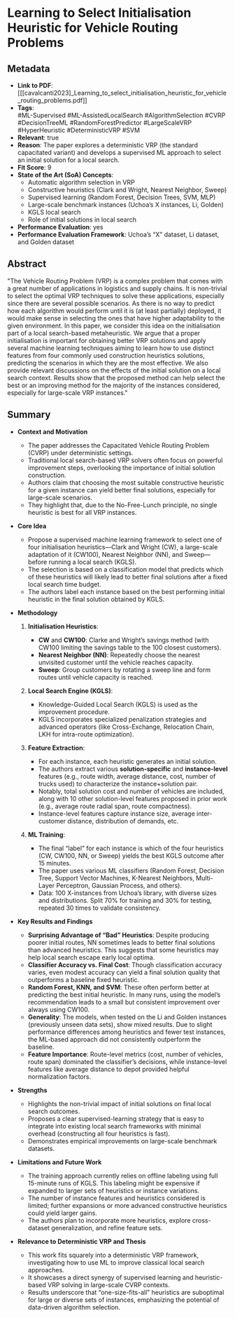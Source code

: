 # Learning to Select Initialisation Heuristic for Vehicle Routing Problems
## Metadata
- **Link to PDF**: [[[cavalcanti2023]_Learning_to_select_initialisation_heuristic_for_vehicle_routing_problems.pdf]]
- **Tags**:  
  #ML-Supervised 
  #ML-AssistedLocalSearch 
  #AlgorithmSelection 
  #CVRP 
  #DecisionTreeML 
  #RandomForestPredictor 
  #LargeScaleVRP 
  #HyperHeuristic 
  #DeterministicVRP 
  #SVM
- **Relevant**: true  
- **Reason**: The paper explores a deterministic VRP (the standard capacitated variant) and develops a supervised ML approach to select an initial solution for a local search.  
- **Fit Score**: 9  
- **State of the Art (SoA) Concepts**:
  - Automatic algorithm selection in VRP  
  - Constructive heuristics (Clark and Wright, Nearest Neighbor, Sweep)  
  - Supervised learning (Random Forest, Decision Trees, SVM, MLP)  
  - Large-scale benchmark instances (Uchoa’s X instances, Li, Golden)  
  - KGLS local search  
  - Role of initial solutions in local search  
- **Performance Evaluation**: yes  
- **Performance Evaluation Framework**: Uchoa’s “X” dataset, Li dataset, and Golden dataset

## Abstract
"The Vehicle Routing Problem (VRP) is a complex problem that comes with a great number of applications in logistics and supply chains. It is non-trivial to select the optimal VRP techniques to solve these applications, especially since there are several possible scenarios. As there is no way to predict how each algorithm would perform until it is (at least partially) deployed, it would make sense in selecting the ones that have higher adaptability to the given environment. In this paper, we consider this idea on the initialisation part of a local search-based metaheuristic. We argue that a proper initialisation is important for obtaining better VRP solutions and apply several machine learning techniques aiming to learn how to use distinct features from four commonly used construction heuristics solutions, predicting the scenarios in which they are the most effective. We also provide relevant discussions on the effects of the initial solution on a local search context. Results show that the proposed method can help select the best or an improving method for the majority of the instances considered, especially for large-scale VRP instances."

## Summary
- **Context and Motivation**  
  - The paper addresses the Capacitated Vehicle Routing Problem (CVRP) under deterministic settings.  
  - Traditional local search-based VRP solvers often focus on powerful improvement steps, overlooking the importance of initial solution construction.  
  - Authors claim that choosing the most suitable constructive heuristic for a given instance can yield better final solutions, especially for large-scale scenarios.  
  - They highlight that, due to the No-Free-Lunch principle, no single heuristic is best for all VRP instances.

- **Core Idea**  
  - Propose a supervised machine learning framework to select one of four initialisation heuristics—Clark and Wright (CW), a large-scale adaptation of it (CW100), Nearest Neighbor (NN), and Sweep—before running a local search (KGLS).  
  - The selection is based on a classification model that predicts which of these heuristics will likely lead to better final solutions after a fixed local search time budget.  
  - The authors label each instance based on the best performing initial heuristic in the final solution obtained by KGLS.

- **Methodology**  
  1. **Initialisation Heuristics**:  
     - **CW** and **CW100**: Clarke and Wright’s savings method (with CW100 limiting the savings table to the 100 closest customers).  
     - **Nearest Neighbor (NN)**: Repeatedly choose the nearest unvisited customer until the vehicle reaches capacity.  
     - **Sweep**: Group customers by rotating a sweep line and form routes until vehicle capacity is reached.  

  2. **Local Search Engine (KGLS)**:  
     - Knowledge-Guided Local Search (KGLS) is used as the improvement procedure.  
     - KGLS incorporates specialized penalization strategies and advanced operators (like Cross-Exchange, Relocation Chain, LKH for intra-route optimization).  

  3. **Feature Extraction**:  
     - For each instance, each heuristic generates an initial solution.  
     - The authors extract various **solution-specific** and **instance-level** features (e.g., route width, average distance, cost, number of trucks used) to characterize the instance+solution pair.  
     - Notably, total solution cost and number of vehicles are included, along with 10 other solution-level features proposed in prior work (e.g., average route radial span, route compactness).  
     - Instance-level features capture instance size, average inter-customer distance, distribution of demands, etc.

  4. **ML Training**:  
     - The final “label” for each instance is which of the four heuristics (CW, CW100, NN, or Sweep) yields the best KGLS outcome after 15 minutes.  
     - The paper uses various ML classifiers (Random Forest, Decision Tree, Support Vector Machines, K-Nearest Neighbors, Multi-Layer Perceptron, Gaussian Process, and others).  
     - Data: 100 X-instances from Uchoa’s library, with diverse sizes and distributions. Split 70% for training and 30% for testing, repeated 30 times to validate consistency.

- **Key Results and Findings**  
  - **Surprising Advantage of “Bad” Heuristics**: Despite producing poorer initial routes, NN sometimes leads to better final solutions than advanced heuristics. This suggests that some heuristics may help local search escape early local optima.  
  - **Classifier Accuracy vs. Final Cost**: Though classification accuracy varies, even modest accuracy can yield a final solution quality that outperforms a baseline fixed heuristic.  
  - **Random Forest, KNN, and SVM**: These often perform better at predicting the best initial heuristic. In many runs, using the model’s recommendation leads to a small but consistent improvement over always using CW100.  
  - **Generality**: The models, when tested on the Li and Golden instances (previously unseen data sets), show mixed results. Due to slight performance differences among heuristics and fewer test instances, the ML-based approach did not consistently outperform the baseline.  
  - **Feature Importance**: Route-level metrics (cost, number of vehicles, route span) dominated the classifier’s decisions, while instance-level features like average distance to depot provided helpful normalization factors.  

- **Strengths**  
  - Highlights the non-trivial impact of initial solutions on final local search outcomes.  
  - Proposes a clear supervised-learning strategy that is easy to integrate into existing local search frameworks with minimal overhead (constructing all four heuristics is fast).  
  - Demonstrates empirical improvements on large-scale benchmark datasets.  

- **Limitations and Future Work**  
  - The training approach currently relies on offline labeling using full 15-minute runs of KGLS. This labeling might be expensive if expanded to larger sets of heuristics or instance variations.  
  - The number of instance features and heuristics considered is limited; further expansions or more advanced constructive heuristics could yield larger gains.  
  - The authors plan to incorporate more heuristics, explore cross-dataset generalization, and refine feature sets.  

- **Relevance to Deterministic VRP and Thesis**  
  - This work fits squarely into a deterministic VRP framework, investigating how to use ML to improve classical local search approaches.  
  - It showcases a direct synergy of supervised learning and heuristic-based VRP solving in large-scale CVRP contexts.  
  - Results underscore that “one-size-fits-all” heuristics are suboptimal for large or diverse sets of instances, emphasizing the potential of data-driven algorithm selection.  